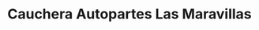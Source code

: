 ---
title: "Cauchera Autopartes Las Maravillas"
url: /caracas/cauchera-autopartes-las-maravillas/
shop: neumáticos
---
